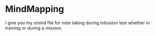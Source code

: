 # MindMapping

I give you my xmind file for note taking during intrusion test whether in training or during a mission.
